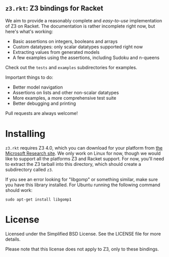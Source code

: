 `z3.rkt`: Z3 bindings for Racket
--------------------------------

We aim to provide a reasonably complete and *easy-to-use* implementation of Z3
on Racket. The documentation is rather incomplete right now, but here's what's
working:

* Basic assertions on integers, booleans and arrays
* Custom datatypes: only scalar datatypes supported right now
* Extracting values from generated models
* A few examples using the assertions, including Sudoku and n-queens

Check out the `tests` and `examples` subdirectories for examples.

Important things to do:

* Better model navigation
* Assertions on lists and other non-scalar datatypes
* More examples, a more comprehensive test suite
* Better debugging and printing

Pull requests are always welcome!

Installing
==========

`z3.rkt` requires Z3 4.0, which you can download for your platform from [the
Microsoft Research
site](http://research.microsoft.com/en-us/um/redmond/projects/z3/download.html). We
only work on Linux for now, though we would like to support all the platforms Z3
and Racket support. For now, you'll need to extract the Z3 tarball into this
directory, which should create a subdirectory called `z3`.

If you see an error looking for "libgomp" or something similar, make sure you
have this library installed. For Ubuntu running the following command should
work:

    sudo apt-get install libgomp1

License
=======

Licensed under the Simplified BSD License. See the LICENSE file for more
details.

Please note that this license does not apply to Z3, only to these bindings.
